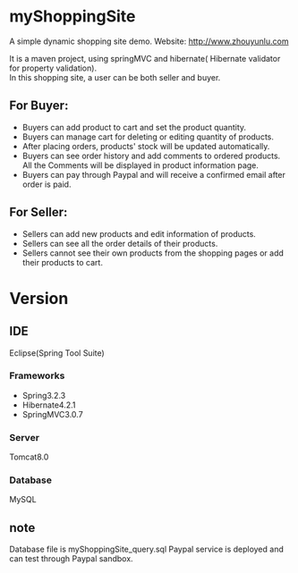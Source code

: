 # myShoppingSite

A simple dynamic shopping site demo. Website: http://www.zhouyunlu.com


It is a maven project, using springMVC and hibernate( Hibernate validator for property validation).  
In this shopping site, a user can be both seller and buyer. 
## For Buyer:
* Buyers can add product to cart and set the product quantity.
* Buyers can manage cart for deleting or editing quantity of products.
* After placing orders, products' stock will be updated automatically.
* Buyers can see order history and add comments to ordered products. All the Comments will be displayed in product information page.
* Buyers can pay through Paypal and will receive a confirmed email after order is paid.

## For Seller:
* Sellers can add new products and edit information of products.
* Sellers can see all the order details of their products.
* Sellers cannot see their own products from the shopping pages or add their products to cart.


# Version
## IDE 
Eclipse(Spring Tool Suite)
### Frameworks
* Spring3.2.3
* Hibernate4.2.1
* SpringMVC3.0.7 

### Server
Tomcat8.0
### Database
MySQL


## note 
Database file is myShoppingSite_query.sql 
Paypal service is deployed and can test through Paypal sandbox. 
